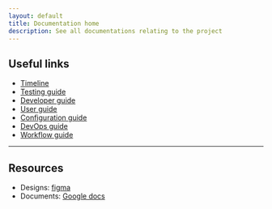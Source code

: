 ```yaml
---
layout: default
title: Documentation home
description: See all documentations relating to the project
---
```


## **Useful links**
- [Timeline](Timeline)
- [Testing guide](TestingGuide)
- [Developer guide](DeveloperGuide)
- [User guide](UserGuide)
- [Configuration guide](ConfigurationGuide)
- [DevOps guide](DevOps)
- [Workflow guide](Workflow)

---
## **Resources**

- Designs: [figma](https://www.figma.com/file/G0ajAThyYnljoAg9M25ahR/Not-Awake-team-library?node-id=0%3A1)
- Documents: [Google docs](https://docs.google.com/document/d/1gVK1er13XGxM9K4T8hWutoqQm9WUkyBN_oKn4uAAlRk/edit)

